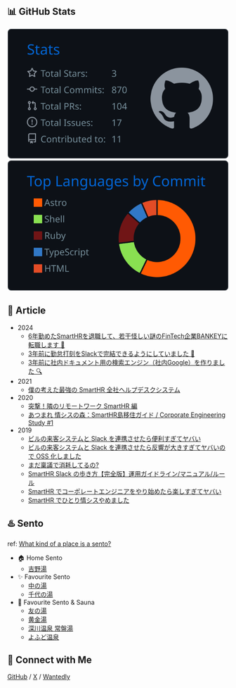 ## 📊 GitHub Stats

![](https://raw.githubusercontent.com/yamashush/yamashush/main/profile-summary-card-output/github_dark/3-stats.svg)
![](https://raw.githubusercontent.com/yamashush/yamashush/main/profile-summary-card-output/github_dark/2-most-commit-language.svg)

## 📖 Article 

- 2024
  - [6年勤めたSmartHRを退職して、若干怪しい謎のFinTech企業BANKEYに転職します 🏦](https://note.com/yamashush/n/n1432a8b790bc)
  - [3年前に勤怠打刻をSlackで完結できるようにしていました 🐢](https://tech.smarthr.jp/entry/2024/07/26/161505)
  - [3年前に社内ドキュメント用の検索エンジン（社内Google）を作りました 🔍](https://tech.smarthr.jp/entry/2024/07/29/142709)
- 2021
  - [僕の考えた最強の SmartHR 全社ヘルプデスクシステム](https://tech.smarthr.jp/entry/2021/07/14/142758)
- 2020
  - [突撃！隣のリモートワーク SmartHR 編](https://speakerdeck.com/yamashush/smarthr-remote-work)
  - [あつまれ 情シスの森：SmartHR島移住ガイド / Corporate Engineering Study #1](https://speakerdeck.com/yamashush/corporate-engineering-study-number-1)
- 2019
  - [ビルの来客システムと Slack を連携させたら便利すぎてヤバい](https://tech.smarthr.jp/entry/2019/06/28/134701)
  - [ビルの来客システムと Slack を連携させたら反響が大きすぎてヤバいので OSS 化しました](https://tech.smarthr.jp/entry/2019/08/26/100500)
  - [まだ稟議で消耗してるの?](https://speakerdeck.com/yamashush/jmug-meetup-number-3-jing-ying-zhen-tofalsexiang-kaifang-tobing-yi-tu-po)
  - [SmartHR Slack の歩き方【完全版】運用ガイドライン/マニュアル/ルール](https://qiita.com/yamashush/items/a401bcf6b02e86b8a58b)
  - [SmartHR でコーポレートエンジニアをやり始めたら楽しすぎてヤバい](https://speakerdeck.com/yamashush/kiitok-meetup)
  - [SmartHR でひとり情シスやめました](https://note.com/yamashush/n/n81baa1252806)

## ♨️ Sento

ref: [What kind of a place is a sento?](https://www.1010.or.jp/english/)

- 🏠 Home Sento
  - [吉野湯](https://www.1010.or.jp/map/item/item-cnt-278)
- ✨ Favourite Sento
  - [中の湯](http://www.1010.or.jp/map/item/item-cnt-279)
  - [千代の湯](http://www.1010.or.jp/map/item/item-cnt-277)
- 🧖 Favourite Sento & Sauna
  - [友の湯](http://www.1010.or.jp/map/item/item-cnt-303)
  - [黄金湯](https://www.1010.or.jp/map/item/item-cnt-149)
  - [深川温泉 常盤湯](https://www.1010.or.jp/map/item/item-cnt-173)
  - [よふど温泉](http://yofudo-onsen.jp/)

## 🤝 Connect with Me

[GitHub](https://github.com/yamashush)
/ [X](https://x.com/yamashush)
/ [Wantedly](https://www.wantedly.com/id/yamashu)

<!--
**yamashush/yamashush** is a ✨ _special_ ✨ repository because its `README.md` (this file) appears on your GitHub profile.

Here are some ideas to get you started:

- 🔭 I’m currently working on ...
- 🌱 I’m currently learning ...
- 👯 I’m looking to collaborate on ...
- 🤔 I’m looking for help with ...
- 💬 Ask me about ...
- 📫 How to reach me: ...
- 😄 Pronouns: ...
- ⚡ Fun fact: ...
-->
